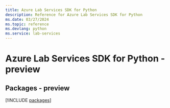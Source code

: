 ```yaml
---
title: Azure Lab Services SDK for Python
description: Reference for Azure Lab Services SDK for Python
ms.date: 03/27/2024
ms.topic: reference
ms.devlang: python
ms.service: lab-services
---
```

# Azure Lab Services SDK for Python - preview
## Packages - preview
[!INCLUDE [packages](lab-services-index.md)]